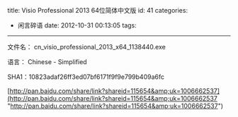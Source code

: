 title: Visio Professional 2013 64位简体中文版
id: 41
categories:
  - 闲言碎语
date: 2012-10-31 00:13:05
tags:
---

文件名： cn_visio_professional_2013_x64_1138440.exe
</br>

语言： Chinese - Simplified
</br>

SHA1：10823adaf26ff3ed07bf6171f9f9e799b409a6fc
</br>

[http://pan.baidu.com/share/link?shareid=115654&amp;uk=1006662537](http://pan.baidu.com/share/link?shareid=115654&amp;uk=1006662537 "http://pan.baidu.com/share/link?shareid=115654&amp;uk=1006662537")